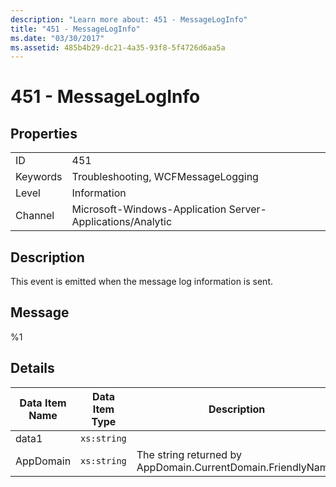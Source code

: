 ```yaml
---
description: "Learn more about: 451 - MessageLogInfo"
title: "451 - MessageLogInfo"
ms.date: "03/30/2017"
ms.assetid: 485b4b29-dc21-4a35-93f8-5f4726d6aa5a
---
```

# 451 - MessageLogInfo

## Properties  
  
|||  
|-|-|  
|ID|451|  
|Keywords|Troubleshooting, WCFMessageLogging|  
|Level|Information|  
|Channel|Microsoft-Windows-Application Server-Applications/Analytic|  
  
## Description  

 This event is emitted when the message log information is sent.  
  
## Message  

 %1  
  
## Details  
  
|Data Item Name|Data Item Type|Description|  
|--------------------|--------------------|-----------------|  
|data1|`xs:string`||  
|AppDomain|`xs:string`|The string returned by AppDomain.CurrentDomain.FriendlyName.|
